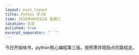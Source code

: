 ```yaml
---
layout: post_layout
title: Python 学习0
time: 2016年06月22日 星期三
location: 北京
pulished: true
excerpt_separator: "```"
---
```




今日开始啃书，python核心编程第三版。按照萧井陌指点的路程走。